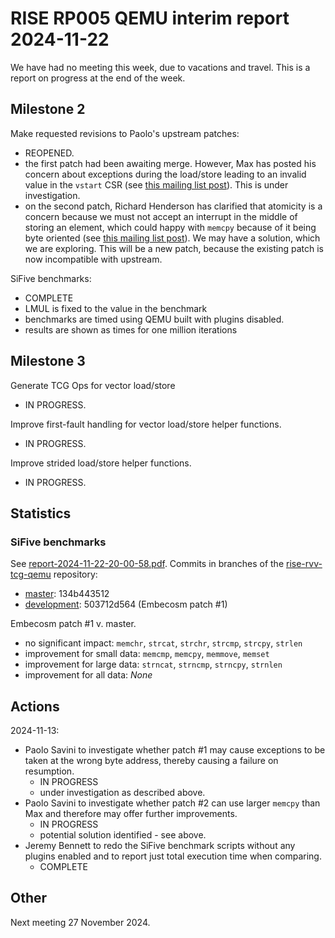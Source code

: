 # RISE RP005 QEMU interim report 2024-11-22

We have had no meeting this week, due to vacations and travel. This is a
report on progress at the end of the week.

## Milestone 2

Make requested revisions to Paolo's upstream patches:
- REOPENED.
- the first patch had been awaiting merge.  However, Max has posted his concern about exceptions during the load/store leading to an invalid value in the `vstart` CSR (see [this mailing list post](https://lists.nongnu.org/archive/html/qemu-devel/2024-11/msg03037.html)).  This is under investigation.
- on the second patch, Richard Henderson has clarified that atomicity is a concern because we must not accept an interrupt in the middle of storing an element, which could happy with `memcpy` because of it being byte oriented (see [this mailing list post](https://lists.nongnu.org/archive/html/qemu-devel/2024-11/msg03111.html)).  We may have a solution, which we are exploring. This will be a new patch, because the existing patch is now incompatible with upstream.

SiFive benchmarks:
- COMPLETE
- LMUL is fixed to the value in the benchmark
- benchmarks are timed using QEMU built with plugins disabled.
- results are shown as times for one million iterations

## Milestone 3

Generate TCG Ops for vector load/store
- IN PROGRESS.

Improve first-fault handling for vector load/store helper functions.
- IN PROGRESS.

Improve strided load/store helper functions.
- IN PROGRESS.

## Statistics

### SiFive benchmarks

See [report-2024-11-22-20-00-58.pdf](./strmem-reports/report-2024-11-22-20-00-58.pdf). Commits in branches of the
[rise-rvv-tcg-qemu](https://github.com/embecosm/rise-rvv-tcg-qemu) repository:
- [master](https://github.com/embecosm/rise-rvv-tcg-qemu/tree/master): 134b443512
- [development](https://github.com/embecosm/rise-rvv-tcg-qemu/tree/development): 503712d564 (Embecosm patch #1)

Embecosm patch #1 v. master.
- no significant impact: `memchr`, `strcat`, `strchr`, `strcmp`, `strcpy`, `strlen`
- improvement for small data: `memcmp`, `memcpy`, `memmove`, `memset`
- improvement for large data: `strncat`, `strncmp`, `strncpy`, `strnlen`
- improvement for all data: _None_

## Actions

2024-11-13:
- Paolo Savini to investigate whether patch #1 may cause exceptions to be taken at the wrong byte address, thereby causing a failure on resumption.
  - IN PROGRESS
  - under investigation as described above.
- Paolo Savini to investigate whether patch #2 can use larger `memcpy` than Max and therefore may offer further improvements.
  - IN PROGRESS
  - potential solution identified - see above.
- Jeremy Bennett to redo the SiFive benchmark scripts without any plugins enabled and to report just total execution time when comparing.
  - COMPLETE

## Other

Next meeting 27 November 2024.
